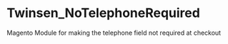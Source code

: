 # Twinsen_NoTelephoneRequired
Magento Module for making the telephone field not required at checkout
